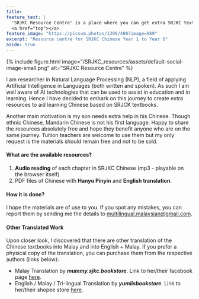```yaml
---
title:
feature_text: |
  'SRJKC Resource Centre' is a place where you can get extra SRJKC textbook-related resources **free of charge**. 
  <a href="top"></a>
feature_image: "https://picsum.photos/1300/400?image=989"
excerpt: "Resource centre for SRJKC Chinese Year 1 to Year 6"
aside: true
---
```


{% include figure.html image="/SRJKC_resources/assets/default-social-image-small.png" alt="SRJKC Resource Centre" %}

I am researcher in Natural Language Processing (NLP), a field of applying Artificial Intelligence in Languages (both written and spoken). As such I am well aware of AI technologies that can be used to assist in education and in learning. Hence I have decided to embark on this journey to create extra resources to aid learning Chinese based on SRJCK textbooks.

Another main motivation is my son needs extra help in his Chinese. Though ethnic Chinese, Mandarin Chinese is not his first language. Happy to share the resources absolutely free and hope they benefit anyone who are on the same journey. Tuition teachers are welcome to use them but my only request is the materials should remain free and not to be sold. 

#### What are the available resources?
1. **Audio reading** of each chapter in SRJKC Chinese (mp3 - playable on the browser itself)
2. PDF files of Chinese with **Hanyu Pinyin** and **English translation**.

#### How it is done?
I hope the materials are of use to you. If you spot any mistakes, you can report them by sending me the details to multilingual.malaysian@gmail.com.

#### Other Translated Work
Upon closer look, I discovered that there are other translation of the Chinese textbooks into Malay and into English + Malay. If you prefer a physical copy of the translation, you can purchase them from the respective authors (links below):
- Malay Translation by ***mummy.sjkc.bookstore***. Link to her/their facebook page [here](https://www.facebook.com/search/top?q=mummy.sjkc.bookstore).
- English / Malay / Tri-lingual Translation by ***yumiisbookstore***. Link to her/their shopee store [here](https://shopee.com.my/yumiisbookstore).


